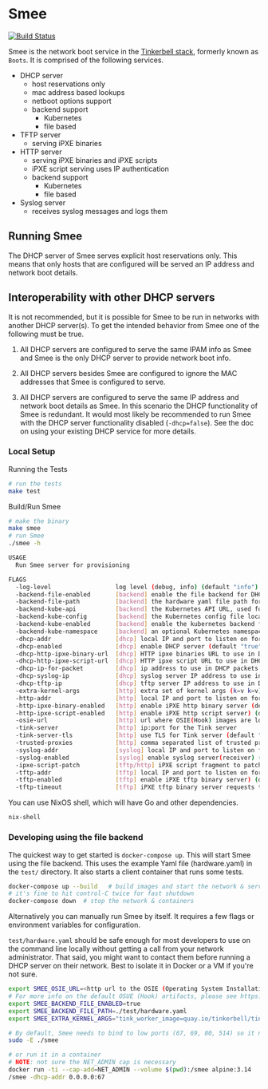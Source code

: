 # Smee

[![Build Status](https://github.com/tinkerbell/smee/workflows/For%20each%20commit%20and%20PR/badge.svg)](https://github.com/tinkerbell/smee/actions?query=workflow%3A%22For+each+commit+and+PR%22+branch%3Amain)

Smee is the network boot service in the [Tinkerbell stack](https://tinkerbell.org), formerly known as `Boots`. It is comprised of the following services.

- DHCP server
  - host reservations only
  - mac address based lookups
  - netboot options support
  - backend support
    - Kubernetes
    - file based
- TFTP server
  - serving iPXE binaries
- HTTP server
  - serving iPXE binaries and iPXE scripts
  - iPXE script serving uses IP authentication
  - backend support
    - Kubernetes
    - file based
- Syslog server
  - receives syslog messages and logs them

## Running Smee

The DHCP server of Smee serves explicit host reservations only. This means that only hosts that are configured will be served an IP address and network boot details.

## Interoperability with other DHCP servers

It is not recommended, but it is possible for Smee to be run in networks with another DHCP server(s). To get the intended behavior from Smee one of the following must be true.

1. All DHCP servers are configured to serve the same IPAM info as Smee and Smee is the only DHCP server to provide network boot info.

1. All DHCP servers besides Smee are configured to ignore the MAC addresses that Smee is configured to serve.

1. All DHCP servers are configured to serve the same IP address and network boot details as Smee. In this scenario the DHCP functionality of Smee is redundant. It would most likely be recommended to run Smee with the DHCP server functionality disabled (`-dhcp=false`). See the doc on using your existing DHCP service for more details.

### Local Setup

Running the Tests

```bash
# run the tests
make test
```

Build/Run Smee

```bash
# make the binary
make smee
# run Smee
./smee -h

USAGE
  Run Smee server for provisioning

FLAGS
  -log-level                  log level (debug, info) (default "info")
  -backend-file-enabled       [backend] enable the file backend for DHCP and the HTTP iPXE script (default "false")
  -backend-file-path          [backend] the hardware yaml file path for the file backend
  -backend-kube-api           [backend] the Kubernetes API URL, used for in-cluster client construction, kube backend only
  -backend-kube-config        [backend] the Kubernetes config file location, kube backend only
  -backend-kube-enabled       [backend] enable the kubernetes backend for DHCP and the HTTP iPXE script (default "true")
  -backend-kube-namespace     [backend] an optional Kubernetes namespace override to query hardware data from, kube backend only
  -dhcp-addr                  [dhcp] local IP and port to listen on for DHCP requests (default "0.0.0.0:67")
  -dhcp-enabled               [dhcp] enable DHCP server (default "true")
  -dhcp-http-ipxe-binary-url  [dhcp] HTTP ipxe binaries URL to use in DHCP packets (default "http://172.17.0.2:8080/ipxe/")
  -dhcp-http-ipxe-script-url  [dhcp] HTTP ipxe script URL to use in DHCP packets (default "http://172.17.0.2/auto.ipxe")
  -dhcp-ip-for-packet         [dhcp] ip address to use in DHCP packets (opt 54, etc) (default "172.17.0.2")
  -dhcp-syslog-ip             [dhcp] syslog server IP address to use in DHCP packets (opt 7) (default "172.17.0.2")
  -dhcp-tftp-ip               [dhcp] tftp server IP address to use in DHCP packets (opt 66, etc) (default "172.17.0.2:69")
  -extra-kernel-args          [http] extra set of kernel args (k=v k=v) that are appended to the kernel cmdline iPXE script
  -http-addr                  [http] local IP and port to listen on for iPXE http script requests (default "172.17.0.2:80")
  -http-ipxe-binary-enabled   [http] enable iPXE http binary server (default "true")
  -http-ipxe-script-enabled   [http] enable iPXE http script server) (default "true")
  -osie-url                   [http] url where OSIE(Hook) images are located
  -tink-server                [http] ip:port for the Tink server
  -tink-server-tls            [http] use TLS for Tink server (default "false")
  -trusted-proxies            [http] comma separated list of trusted proxies
  -syslog-addr                [syslog] local IP and port to listen on for syslog messages (default "172.17.0.2:514")
  -syslog-enabled             [syslog] enable syslog server(receiver) (default "true")
  -ipxe-script-patch          [tftp/http] iPXE script fragment to patch into served iPXE binaries served via TFTP or HTTP
  -tftp-addr                  [tftp] local IP and port to listen on for iPXE tftp binary requests (default "172.17.0.2:69")
  -tftp-enabled               [tftp] enable iPXE tftp binary server) (default "true")
  -tftp-timeout               [tftp] iPXE tftp binary server requests timeout (default "5s")
```

You can use NixOS shell, which will have Go and other dependencies.

`nix-shell`

### Developing using the file backend

The quickest way to get started is `docker-compose up`. This will start Smee using the file backend. This uses the example Yaml file (hardware.yaml) in the `test/` directory. It also starts a client container that runs some tests.

```sh
docker-compose up --build   # build images and start the network & services
# it's fine to hit control-C twice for fast shutdown
docker-compose down  # stop the network & containers
```

Alternatively you can manually run Smee by itself. It requires a few
flags or environment variables for configuration.

`test/hardware.yaml` should be safe enough for most developers to
use on the command line locally without getting a call from your network
administrator. That said, you might want to contact them before running a DHCP
server on their network. Best to isolate it in Docker or a VM if you're not
sure.

```sh
export SMEE_OSIE_URL=<http url to the OSIE (Operating System Installation Environment) artifacts>
# For more info on the default OSUE (Hook) artifacts, please see https://github.com/tinkerbell/hook
export SMEE_BACKEND_FILE_ENABLED=true
export SMEE_BACKEND_FILE_PATH=./test/hardware.yaml
export SMEE_EXTRA_KERNEL_ARGS="tink_worker_image=quay.io/tinkerbell/tink-worker:latest"

# By default, Smee needs to bind to low ports (67, 69, 80, 514) so it needs root.
sudo -E ./smee

# or run it in a container
# NOTE: not sure the NET_ADMIN cap is necessary
docker run -ti --cap-add=NET_ADMIN --volume $(pwd):/smee alpine:3.14
/smee -dhcp-addr 0.0.0.0:67
```
